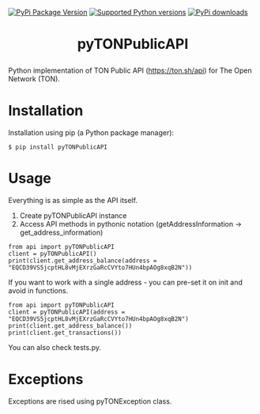 [![PyPi Package Version](https://img.shields.io/pypi/v/pyTONPublicAPI.svg)](https://pypi.python.org/pypi/pyTONPublicAPI)
[![Supported Python versions](https://img.shields.io/pypi/pyversions/pyTONPublicAPI.svg)](https://pypi.python.org/pypi/pyTONPublicAPI)
[![PyPi downloads](https://img.shields.io/pypi/dm/pyTONPublicAPI.svg)](https://pypi.org/project/pyTONPublicAPI/)

# <p align="center">pyTONPublicAPI</p>
Python implementation of TON Public API (https://ton.sh/api) for The Open Network (TON).

# Installation
Installation using pip (a Python package manager):
```
$ pip install pyTONPublicAPI
```

# Usage
Everything is as simple as the API itself.
1. Create pyTONPublicAPI instance
2. Access API methods in pythonic notation (getAddressInformation -> get_address_information)
```
from api import pyTONPublicAPI
client = pyTONPublicAPI()
print(client.get_address_balance(address = "EQCD39VS5jcptHL8vMjEXrzGaRcCVYto7HUn4bpAOg8xqB2N"))
```
If you want to work with a single address - you can pre-set it on init and avoid in functions.
```
from api import pyTONPublicAPI
client = pyTONPublicAPI(address = "EQCD39VS5jcptHL8vMjEXrzGaRcCVYto7HUn4bpAOg8xqB2N")
print(client.get_address_balance())
print(client.get_transactions())
```
You can also check tests.py.

# Exceptions
Exceptions are rised using pyTONException class.

